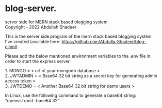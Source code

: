 
# blog-server.
server side for MERN stack based blogging system <br/>
Copyright - 2022 Abdullah Shadeer


This is the server side program of the mern stack based blogging system I've created 
(available here: https://github.com/Abdulla-Shadeer/blog-client).

Please add the below mentioned environment variables to the .env 
file in order to start the express server.</br>

1. MONGO = < url of your mongodb database > </br>
2. JWTADMIN = < Base64 32 bit string as a secret key for generating admin access token > <br/>
3. JWTDEMO = < Another Base64 32 bit string for demo users > <br/>

In Linux, use the following command to generate a base64 string: <br/>
"openssl rand -base64 32"
